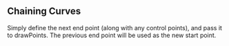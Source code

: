 ## Chaining Curves
Simply define the next end point (along with any control points),
and pass it to drawPoints. The previous end point will be used
as the new start point.